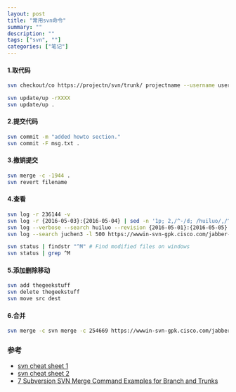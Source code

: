 ```yaml
---
layout: post
title: "常用svn命令"
summary: ""
description: ""
tags: ["svn", ""]
categories: ["笔记"]
---
```


#### 1.取代码
```bash
svn checkout/co https://projectn/svn/trunk/ projectname --username username@gmail.com

svn update/up -rXXXX
svn update/up .
```

#### 2.提交代码
```bash
svn commit -m "added howto section."
svn commit -F msg.txt .
```

#### 3.撤销提交
```bash
svn merge -c -1944 .
svn revert filename
```

#### 4.查看
```bash
svn log -r 236144 -v
svn log -r {2016-05-03}:{2016-05-04} | sed -n '1p; 2,/^-/d; /huiluo/,/^-/p'
svn log --verbose --search huiluo --revision {2016-05-01}:{2016-05-05}
svn log --search juchen3 -l 500 https://wwwin-svn-gpk.cisco.com/jabber-all/jabber/trunk

svn status | findstr "^M" # Find modified files on windows
svn status | grep ^M
```

#### 5.添加删除移动
```bash
svn add thegeekstuff
svn delete thegeekstuff
svn move src dest
```

#### 6.合并
```bash
svn merge -c svn merge -c 254669 https://wwwin-svn-gpk.cisco.com/jabber-all/jabber/trunk
```

### 参考

- [svn cheat sheet 1](http://www.cheat-sheets.org/saved-copy/subversion-cheat-sheet-v1.pdf)
- [svn cheat sheet 2](https://deveo.com/svn-commands)
- [7 Subversion SVN Merge Command Examples for Branch and Trunks](http://www.thegeekstuff.com/2014/03/svn-merge-command)